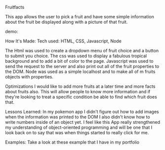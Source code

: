 Fruitfacts

This app allows the user to pick a fruit and have some simple information about the fruit be displayed along with a picture of that fruit.

demo:

How It's Made:
Tech used: HTML, CSS, Javascript, Node

The Html was used to create a dropdown menu of fruit choice and a button to submit you choice. The css was used to display a fabulous tropical background and to add a bit of color to the page. Javascript was used to send the request to the server and also print out all of the fruit properties to the DOM. Node was used as a simple localhost and to make all of m fruits objects with properties.

Optimizations
I would like to add more fruits at a later time and more facts about fruits also. This will allow people to know more information and if they're looking to treat a specific condition be able to find which fruit does that.

Lessons Learned:
In my pokemon app I didn't figure out how to add images when the information was printed to the DOM I also didn't know how to write numbers inside of an object yet. I feel like this App really strengthened my understanding of object-oriented programming and will be one that I look back on to say that was when things started to really click for me.

Examples:
Take a look at these example that I have in my portfolio
